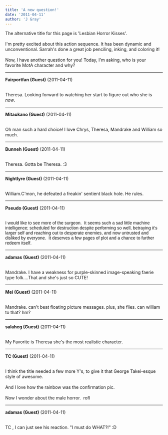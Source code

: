 ```yaml
---
title: 'A new question!'
date: '2011-04-11'
author: 'J Gray'
---
```


The alternative title for this page is 'Lesbian Horror Kisses'. <br><br>I'm pretty excited about this action sequence. It has been dynamic and unconventional. Sarrah's done a great job penciling, inking, and coloring it!<br><br>Now, I have another question for you! Today, I'm asking, who is your favorite MotA character and why?<br>

---
**Fairportfan (Guest)** (2011-04-11)

<br> Theresa.  Looking forward to watching her start to figure out who she is <i>now</i>.

---
**Mitaukano (Guest)** (2011-04-11)

<br> Oh man such a hard choice! I love Chrys, Theresa, Mandrake and William so much.&nbsp;

---
**Bunneh (Guest)** (2011-04-11)

<br> Theresa. Gotta be Theresa. :3

---
**Nightlyre (Guest)** (2011-04-11)

<br>William.C'mon, he defeated a freakin' sentient black hole. He rules.

---
**Pseudo (Guest)** (2011-04-11)

<br> <span style="font-family: Arial;">I would like to see more of the surgeon.&nbsp; It seems such a sad little machine intelligence; scheduled for destruction despite performing so well, betraying it's larger self and reaching out to desperate enemies, and now untrusted and disliked by everyone.&nbsp; It deserves a few pages of plot and a chance to further redeem itself.</span><br>

---
**adamas (Guest)** (2011-04-11)

<br> Mandrake. I have a weakness for purple-skinned image-speaking faerie type folk....That and she's just so CUTE!<br>

---
**Mei (Guest)** (2011-04-11)

<br> Mandrake. can't beat floating picture messages. plus, she flies. can william to that? hm?

---
**salaheg (Guest)** (2011-04-11)

<br> My Favorite is Theresa she's the most realistic character.<br>

---
**TC (Guest)** (2011-04-11)

<br> I think the title needed a few more Y's, to give it that George Takei-esque style of awesome.<br><br>And I love how the rainbow was the confirmation pic.<br><br>Now I wonder about the male horror.&nbsp; rofl<br>

---
**adamas (Guest)** (2011-04-11)

<br> TC , I can just see his reaction. "I must do WHAT?!" :D<br>

